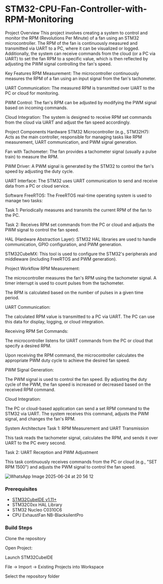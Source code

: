 # STM32-CPU-Fan-Controller-with-RPM-Monitoring
Project Overview
This project involves creating a system to control and monitor the RPM (Revolutions Per Minute) of a fan using an STM32 microcontroller. The RPM of the fan is continuously measured and transmitted via UART to a PC, where it can be visualized or logged. Additionally, the system can receive commands from the cloud (or a PC via UART) to set the fan RPM to a specific value, which is then reflected by adjusting the PWM signal controlling the fan's speed.

Key Features
RPM Measurement: The microcontroller continuously measures the RPM of a fan using an input signal from the fan's tachometer.

UART Communication: The measured RPM is transmitted over UART to the PC or cloud for monitoring.

PWM Control: The fan's RPM can be adjusted by modifying the PWM signal based on incoming commands.

Cloud Integration: The system is designed to receive RPM set commands from the cloud via UART and adjust the fan speed accordingly.

Project Components
Hardware
STM32 Microcontroller (e.g., STM32H7): Acts as the main controller, responsible for managing tasks like RPM measurement, UART communication, and PWM signal generation.

Fan with Tachometer: The fan provides a tachometer signal (usually a pulse train) to measure the RPM.

PWM Driver: A PWM signal is generated by the STM32 to control the fan's speed by adjusting the duty cycle.

UART Interface: The STM32 uses UART communication to send and receive data from a PC or cloud service.

Software
FreeRTOS: The FreeRTOS real-time operating system is used to manage two tasks:

Task 1: Periodically measures and transmits the current RPM of the fan to the PC.

Task 2: Receives RPM set commands from the PC or cloud and adjusts the PWM signal to control the fan speed.

HAL (Hardware Abstraction Layer): STM32 HAL libraries are used to handle communication, GPIO configuration, and PWM generation.

STM32CubeMX: This tool is used to configure the STM32's peripherals and middleware (including FreeRTOS and PWM generation).

Project Workflow
RPM Measurement:

The microcontroller measures the fan's RPM using the tachometer signal. A timer interrupt is used to count pulses from the tachometer.

The RPM is calculated based on the number of pulses in a given time period.

UART Communication:

The calculated RPM value is transmitted to a PC via UART. The PC can use this data for display, logging, or cloud integration.

Receiving RPM Set Commands:

The microcontroller listens for UART commands from the PC or cloud that specify a desired RPM.

Upon receiving the RPM command, the microcontroller calculates the appropriate PWM duty cycle to achieve the desired fan speed.

PWM Signal Generation:

The PWM signal is used to control the fan speed. By adjusting the duty cycle of the PWM, the fan speed is increased or decreased based on the received RPM command.

Cloud Integration:

The PC or cloud-based application can send a set RPM command to the STM32 via UART. The system receives this command, adjusts the PWM signal, and changes the fan's RPM.

System Architecture
Task 1: RPM Measurement and UART Transmission

This task reads the tachometer signal, calculates the RPM, and sends it over UART to the PC every second.

Task 2: UART Reception and PWM Adjustment

This task continuously receives commands from the PC or cloud (e.g., "SET RPM 1500") and adjusts the PWM signal to control the fan speed.


![WhatsApp Image 2025-06-24 at 20 56 12](https://github.com/user-attachments/assets/031ba482-28a2-4084-8c77-fd4a3e7cfeaa)

### Prerequisites
- [STM32CubeIDE v1.11+](https://www.st.com/en/development-tools/stm32cubeide.html)
- STM32C0xx HAL Library
- STM32 Nucleo C0310C6
- CPU ExhaustFan NB-BlacksilentPro
  

### Build Steps
Clone the repository
 
Open Project:

Launch STM32CubeIDE

File → Import → Existing Projects into Workspace

Select the repository folder



